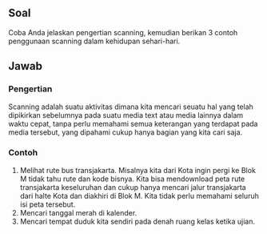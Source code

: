 ## Soal

Coba Anda jelaskan pengertian scanning, kemudian berikan 3 contoh penggunaan scanning dalam kehidupan sehari-hari.

## Jawab

### Pengertian 

Scanning adalah suatu aktivitas dimana kita mencari seuatu hal yang telah dipikirkan sebelumnya pada suatu media text atau media lainnya dalam waktu cepat, tanpa perlu memahami semua keterangan yang terdapat pada media tersebut, yang dipahami cukup hanya bagian yang kita cari saja.

### Contoh

1. Melihat rute bus transjakarta. Misalnya kita dari Kota ingin pergi ke Blok M tidak tahu rute dan kode bisnya. Kita bisa mendownload peta rute transjakarta keseluruhan dan cukup hanya mencari jalur transjakarta dari halte Kota dan diakhiri di Blok M. Kita tidak perlu memahami seluruh isi peta tersebut.
2. Mencari tanggal merah di kalender.
3. Mencari tempat duduk kita sendiri pada denah ruang kelas ketika ujian.
